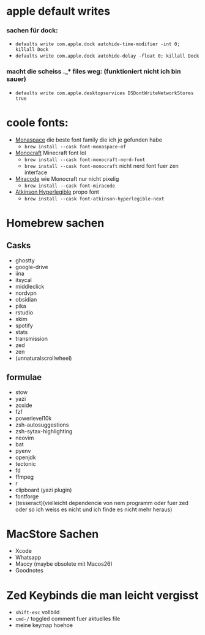 # apple default writes

### sachen für dock:

- `defaults write com.apple.dock autohide-time-modifier -int 0; killall Dock`
- `defaults write com.apple.dock autohide-delay -float 0; killall Dock`

### macht die scheiss .\_\* files weg: (funktioniert nicht ich bin sauer)

- `defaults write com.apple.desktopservices DSDontWriteNetworkStores true`

# coole fonts:

- [Monaspace](https://monaspace.githubnext.com/) die beste font family die ich je gefunden habe
    - `brew install --cask font-monaspace-nf`
- [Monocraft](https://github.com/IdreesInc/Monocraft) Minecraft font lol
    - `brew install --cask font-monocraft-nerd-font`
    - `brew install --cask font-monocraft` nicht nerd font fuer zen interface
- [Miracode](https://github.com/IdreesInc/Miracode) wie Monocraft nur nicht pixelig
    - `brew install --cask font-miracode`
- [Atkinson Hyperlegible](https://www.brailleinstitute.org/freefont/) propo font
    - `brew install --cask font-atkinson-hyperlegible-next`
# Homebrew sachen

## Casks
- ghostty
- google-drive
- iina
- itsycal
- middleclick
- nordvpn
- obsidian
- pika
- rstudio
- skim
- spotify
- stats
- transmission
- zed
- zen
- (unnaturalscrollwheel)

## formulae
- stow
- yazi
- zoxide
- fzf
- powerlevel10k
- zsh-autosuggestions
- zsh-sytax-highlighting
- neovim
- bat
- pyenv
- openjdk
- tectonic
- fd
- ffmpeg
- r
- clipboard (yazi plugin)
- fontforge
- (tesseract)(vielleicht dependencie von nem programm oder fuer zed oder so ich weiss es nicht und ich finde es nicht mehr heraus)

# MacStore Sachen
- Xcode
- Whatsapp
- Maccy (maybe obsolete mit Macos26)
- Goodnotes

# Zed Keybinds die man leicht vergisst
- `shift-esc` vollbild
- `cmd-/` toggled comment fuer aktuelles file
- meine keymap hoehoe
